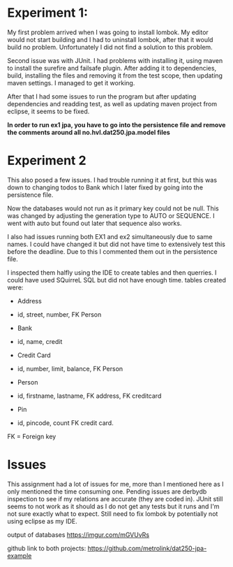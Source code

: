 # Experiment 1:

My first problem arrived when I was going to install lombok. My editor would not start building and I had to uninstall lombok, after that it would build no problem. Unfortunately I did not find a solution to this problem.

Second issue was with JUnit. I had problems with installing it, using maven to install the surefire and failsafe plugin. After adding it to dependencies, build, installing the files and removing it from the test scope, then updating maven settings. I managed to get it working.

After that I had some issues to run the program but after updating dependencies and readding test, as well as updating maven project from eclipse, it seems to be fixed.

**In order to run ex1 jpa, you have to go into the persistence file and remove the comments around all no.hvl.dat250.jpa.model files**

# Experiment 2

This also posed a few issues. I had trouble running it at first, but this was down to changing todos to Bank which I later fixed by going into the persistence file.

Now the databases would not run as it primary key could not be null. This was changed by adjusting the generation type to AUTO or SEQUENCE. I went with auto but found out later that sequence also works.

I also had issues running both EX1 and ex2 simultaneously due to same names. I could have changed it but did not have time to extensively test this before the deadline. Due to this I commented them out in the persistence file.

I inspected them halfly using the IDE to create tables and then querries. I could have used SQuirreL SQL but did not have enough time.
tables created were: 
* Address
- id, street, number, FK Person
* Bank
- id, name, credit
* Credit Card
- id, number, limit, balance, FK Person
* Person 
- id, firstname, lastname, FK address, FK creditcard
* Pin
- id, pincode, count FK credit card.

FK = Foreign key

# Issues

This assignment had a lot of issues for me, more than I mentioned here as I only mentioned the time consuming one.
Pending issues are derbydb inspection to see if my relations are accurate (they are coded in). JUnit still seems to not work as it should as I do not get any tests but it runs and I'm not sure exactly what to expect.
Still need to fix lombok by potentially not using eclipse as my IDE. 

output of databases
https://imgur.com/mGVUvRs

github link to both projects:
https://github.com/metrolink/dat250-jpa-example
